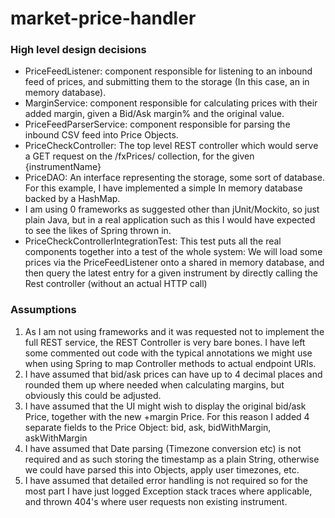 # market-price-handler

### High level design decisions

- PriceFeedListener: component responsible for listening to an inbound feed of prices, and submitting them to the storage (In this case, an in memory database).
- MarginService: component responsible for calculating prices with their added margin, given a Bid/Ask margin% and the original value.
- PriceFeedParserService: component responsible for parsing the inbound CSV feed into Price Objects.
- PriceCheckController: The top level REST controller which would serve a GET request on the /fxPrices/ collection, for the given {instrumentName}
- PriceDAO: An interface representing the storage, some sort of database. For this example, I have implemented a simple In memory database backed by a HashMap.
- I am using 0 frameworks as suggested other than jUnit/Mockito, so just plain Java, but in a real application such as this I would have expected to see the likes of Spring thrown in.
- PriceCheckControllerIntegrationTest: This test puts all the real components together into a test of the whole system: We will load some prices via the PriceFeedListener onto a shared in memory database, and then query the latest entry for a given instrument by directly calling the Rest controller (without an actual HTTP call)


### Assumptions
1) As I am not using frameworks and it was requested not to implement the full REST service, the REST Controller is very bare bones. I have left some commented out code with the typical annotations we might use when using Spring to map Controller methods to actual endpoint URIs.
2) I have assumed that bid/ask prices can have up to 4 decimal places and rounded them up where needed when calculating margins, but obviously this could be adjusted.
3) I have assumed that the UI might wish to display the original bid/ask Price, together with the new +margin Price. For this reason I added 4 separate fields to the Price Object: bid, ask, bidWithMargin, askWithMargin
4) I have assumed that Date parsing (Timezone conversion etc) is not required and as such storing the timestamp as a plain String, otherwise we could have parsed this into Objects, apply user timezones, etc.
5) I have assumed that detailed error handling is not required so for the most part I have just logged Exception stack traces where applicable, and thrown 404's where user requests non existing instrument.
